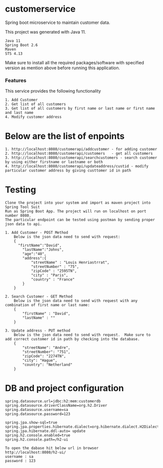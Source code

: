 # customerservice

Spring boot microservice to maintain customer data.

This project was generated with Java 11.

	Java 11
	Spring Boot 2.6 
	Maven 
	STS 4.13


Make sure to install all the required packages/software with specified version as mention above before running this application.

### Features ###

This service provides the following functionality
	
	1. Add Customer		
	2. Get list of all customers	
	3. Get list of all customers by first name or last name or first name and last name		
	4. Modify customer address	
	
	
# Below are the list of enpoints
	1. http://localhost:8080/customerapi/addcustomer - for adding customer
	2. http://localhost:8080/customerapi/customers   - get all customers 
	3. http://localhost:8080/customerapi/searchcustomers - search customer by using either firstname or lastname or both
	4. http://localhost:8080/customerapi/updateaddress/custid - modify particular customer address by giving custtomer id in path
	
# Testing
	Clone the project into your system and import as maven project into Spring Tool Suit
	Run as Spring Boot App. The project will run on localhost on port number 8080. 
	The particular endpoint can be tested using postman by sending proper json data to api.
	
	1. Add Customer - POST Method
		Below is the json data need to send with request:		
		{
		  "firstName":"David",
		    "lastName":"Johns",
		    "age":"40",
		    "address":{
		        "streetName" : "Louis Henriastrrat",
		        "streetNumber" : "75",
		        "zipCode" : "2595TN",
		        "city" : "Paris",
		        "country" : "France"
			}
		} 
		
	2. Search Customer - GET Method 
		Below is the json data need to send with request with any combination of first name or last name:
		{
		    "firstName" : "David",
		    "lastName" : ""
		} 

	3. Update address - PUT method
		Below is the json data need to send with request.  Make sure to add correct customer id in path by checking into the database. 
	 	{	   
	        "streetName": "Andre",
	        "streetNumber": "751",
	        "zipCode": "2274TN",
	        "city": "Hague",
	        "country": "Netherland"
		}	
		
# DB and project configuration
	spring.datasource.url=jdbc:h2:mem:customerdb
	spring.datasource.driverClassName=org.h2.Driver
	spring.datasource.username=sa
	spring.datasource.password=123
		 
	spring.jpa.show-sql=true
	spring.jpa.properties.hibernate.dialect=org.hibernate.dialect.H2Dialect
	spring.jpa.hibernate.ddl-auto= update
	spring.h2.console.enabled=true
	spring.h2.console.path=/h2-ui
	
	To open the dabase hit below url in browser
	http://localhost:8080/h2-ui/
	username : sa
	password : 123
	
		
		

		
		
	



